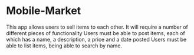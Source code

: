# Mobile-Market
This app allows users to sell items to each other. It will require a number of different pieces of functionality  Users must be able to post items, each of which has a name, a description, a price and a date posted  Users must be able to list items, being able to search by name.
